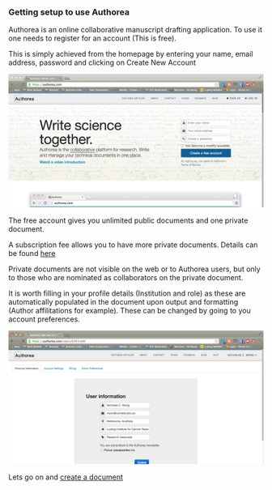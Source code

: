 ### Getting setup to use Authorea

Authorea is an online collaborative manuscript drafting application. To use it
one needs to register for an account (This is free). 

This is simply achieved from the homepage by entering your name, email address,
password and clicking on Create New Account

![Homepage](../images/Homepage.png)

The free account gives you unlimited public documents and one private document.

A subscription fee allows you to have more private documents. Details can be 
found [here](https://authorea.com/user_plans)

Private documents are not visible on the web or to Authorea users, but only to 
those who are nominated as collaborators on the private document. 

It is worth filling in your profile details (Institution and role) as these
are automatically populated in the document upon output and formatting (Author
affilitations for example). These can be changed by going to you account 
preferences.
 
![details](../images/userInfo.png)

Lets go on and [create a document](../02_Create/create.md)
